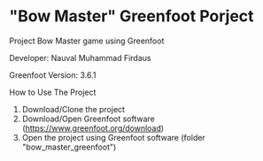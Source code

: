 # "Bow Master" Greenfoot Porject
Project Bow Master game using Greenfoot

Developer: Nauval Muhammad Firdaus

Greenfoot Version: 3.6.1

How to Use The Project
1. Download/Clone the project
2. Download/Open Greenfoot software (https://www.greenfoot.org/download)
3. Open the project using Greenfoot software (folder "bow_master_greenfoot")
